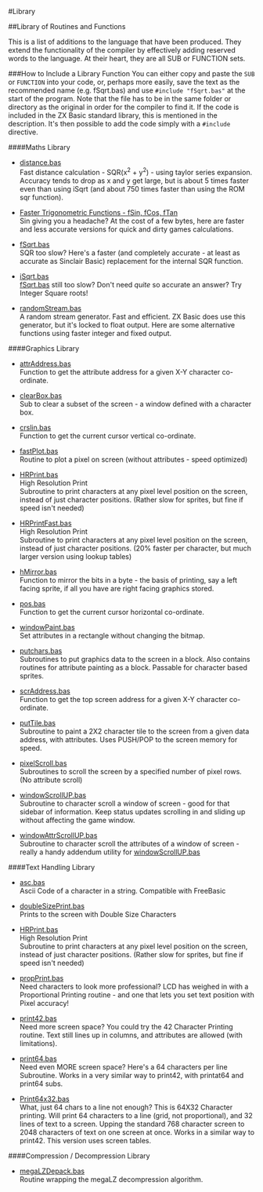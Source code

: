 #Library

##Library of Routines and Functions

This is a list of additions to the language that have been produced. They extend the functionality of the compiler by
effectively adding reserved words to the language. At their heart, they are all SUB or FUNCTION sets.

###How to Include a Library Function
You can either copy and paste the `SUB` or `FUNCTION` into your code, or, perhaps more easily,
save the text as the recommended name (e.g. fSqrt.bas) and use `#include "fSqrt.bas"` at the start of the program.
Note that the file has to be in the same folder or directory as the original in order for the compiler to find it.
If the code is included in the ZX Basic standard library, this is mentioned in the description.
It's then possible to add the code simply with a `#include` directive.

####Maths Library
* [distance.bas](library/distance.bas.md)
<br />Fast distance calculation - SQR(x<sup>2</sup> + y<sup>2</sup>) - using taylor series expansion.
Accuracy tends to drop as x and y get large, but is about 5 times faster even than using iSqrt
(and about 750 times faster than using the ROM sqr function).

* [Faster Trigonometric Functions - fSin, fCos, fTan](library/fsin.bas.md)
<br />Sin giving you a headache? At the cost of a few bytes, here are faster and less accurate versions for quick and
dirty games calculations.

* [fSqrt.bas](library/fsqrt.bas.md)
<br />SQR too slow? Here's a faster (and completely accurate - at least as accurate as Sinclair Basic) replacement for
the internal SQR function.

* [iSqrt.bas](library/isqrt.bas.md)
<br />[fSqrt.bas](library/fsqrt.bas.md) still too slow? Don't need _quite_ so accurate an answer? Try Integer Square roots!

* [randomStream.bas](library/randomstream.bas.md)
<br />A random stream generator. Fast and efficient. ZX Basic does use this generator, but it's locked to float output.
Here are some alternative functions using faster integer and fixed output.

####Graphics Library
* [attrAddress.bas](attraddress.md)
<br /> Function to get the attribute address for a given X-Y character co-ordinate.

* [clearBox.bas](clearbox.md)
<br /> Sub to clear a subset of the screen - a window defined with a character box.

* [crslin.bas](csrlin.md)
<br /> Function to get the current cursor vertical co-ordinate.

* [fastPlot.bas](fastplot.md)
<br /> Routine to plot a pixel on screen (without attributes - speed optimized)

* [HRPrint.bas](hrprint.bas.md)
<br /> High Resolution Print<br /> Subroutine to print characters at any pixel level position on the screen,
instead of just character positions. (Rather slow for sprites, but fine if speed isn't needed)

* [HRPrintFast.bas](hrprintfast.bas.md)
<br /> High Resolution Print<br /> Subroutine to print characters at any pixel level position on the screen,
instead of just character positions. (20% faster per character, but much larger version using lookup tables)

* [hMirror.bas](hmirror.bas.md)
<br /> Function to mirror the bits in a byte - the basis of printing, say a left facing sprite,
if all you have are right facing graphics stored.

* [pos.bas](pos.md)
<br /> Function to get the current cursor horizontal co-ordinate.

* [windowPaint.bas](windowpaint.md)
<br /> Set attributes in a rectangle without changing the bitmap.

* [putchars.bas](putchars.bas.md)
<br /> Subroutines to put graphics data to the screen in a block. Also contains routines for attribute painting as a
block. Passable for character based sprites.

* [scrAddress.bas](scraddress.md)
<br /> Function to get the top screen address for a given X-Y character co-ordinate.

* [putTile.bas](puttile.md)
<br /> Subroutine to paint a 2X2 character tile to the screen from a given data address, with attributes.
Uses PUSH/POP to the screen memory for speed.

* [pixelScroll.bas](pixelscroll.md)
<br /> Subroutines to scroll the screen by a specified number of pixel rows. (No attribute scroll)

* [windowScrollUP.bas](windowscrollup.md)
<br /> Subroutine to character scroll a window of screen - good for that sidebar of information.
Keep status updates scrolling in and sliding up without affecting the game window.

* [windowAttrScrollUP.bas](windowattrscrollup.md)
<br /> Subroutine to character scroll the attributes of a window of screen - really a handy addendum utility
for [windowScrollUP.bas](windowscrollup.md) 

####Text Handling Library

* [asc.bas](asc.bas.md)
<br /> Ascii Code of a character in a string. Compatible with FreeBasic

* [doubleSizePrint.bas](doublesizeprint.bas.md)
<br /> Prints to the screen with Double Size Characters

* [HRPrint.bas](hrprint.bas.md)
<br /> High Resolution Print<br /> Subroutine to print characters at any pixel level position on the screen,
instead of just character positions. (Rather slow for sprites, but fine if speed isn't needed)

* [propPrint.bas](propprint.bas.md)
<br /> Need characters to look more professional? LCD has weighed in with a Proportional Printing routine -
and one that lets you set text position with Pixel accuracy!

* [print42.bas](print42.bas.md)
<br /> Need more screen space? You could try the 42 Character Printing routine. Text still lines up in columns,
and attributes are allowed (with limitations).

* [print64.bas](print64.bas.md)
<br /> Need even MORE screen space? Here's a 64 characters per line Subroutine. Works in a very similar way to print42,
with printat64 and print64 subs.

* [Print64x32.bas](print64x32.bas.md)
<br /> What, just 64 chars to a line not enough? This is 64X32 Character printing.
Will print 64 characters to a line (grid, not proportional), and 32 lines of text to a screen.
Upping the standard 768 character screen to 2048 characters of text on one screen at once.
Works in a similar way to print42. This version uses screen tables.

####Compression / Decompression Library

* [megaLZDepack.bas](megalz.bas.md)
<br /> Routine wrapping the megaLZ decompression algorithm.



